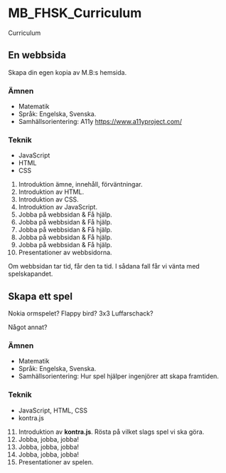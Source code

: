 # MB_FHSK_Curriculum
Curriculum

## En webbsida

Skapa din egen kopia av M.B:s hemsida.

### Ämnen

* Matematik
* Språk: Engelska, Svenska.
* Samhällsorientering: A11y https://www.a11yproject.com/

### Teknik

* JavaScript
* HTML
* CSS

1. Introduktion ämne, innehåll, förväntningar.
2. Introduktion av HTML.
3. Introduktion av CSS.
4. Introduktion av JavaScript.
5. Jobba på webbsidan & Få hjälp.
6. Jobba på webbsidan & Få hjälp.
7. Jobba på webbsidan & Få hjälp.
8. Jobba på webbsidan & Få hjälp.
9. Jobba på webbsidan & Få hjälp.
10. Presentationer av webbsidorna.

Om webbsidan tar tid, får den ta tid. I sådana fall får vi vänta med spelskapandet.

## Skapa ett spel

Nokia ormspelet?
Flappy bird?
3x3 Luffarschack?

Något annat?

### Ämnen

* Matematik
* Språk: Engelska, Svenska.
* Samhällsorientering: Hur spel hjälper ingenjörer att skapa framtiden.

### Teknik

* JavaScript, HTML, CSS
* kontra.js

11. Introduktion av **kontra.js**. Rösta på vilket slags spel vi ska göra.
12. Jobba, jobba, jobba!
13. Jobba, jobba, jobba!
14. Jobba, jobba, jobba!
15. Presentationer av spelen.
